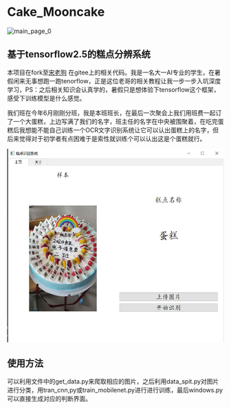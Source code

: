# Cake_Mooncake
![main_page_0](https://socialify.git.ci/Season111/Cake_Mooncake/image?forks=1&issues=1&language=1&owner=1&pattern=Floating%20Cogs&pulls=1&stargazers=1&theme=Light)
## 基于tensorflow2.5的糕点分辨系统
本项目在fork至[宋老狗](https://gitee.com/song-laogou/vegetables_tf2.3) 在gitee上的相关代码。我是一名大一AI专业的学生，在暑假闲来无事想跑一跑tenorflow，正是这位老哥的相关教程让我一步一步入坑深度学习，PS：之后相关知识会认真学的，暑假只是想体验下tensorflow这个框架，感受下训练模型是什么感觉。

我们班在今年6月刚刚分班，我是本班班长，在最后一次聚会上我们用班费一起订了一个大蛋糕，上边写满了我们的名字，班主任的名字在中央被围聚着，在吃完蛋糕后我想能不能自己训练一个OCR文字识别系统让它可以认出蛋糕上的名字，但后来觉得对于初学者有点困难于是索性就训练个可以认出这是个蛋糕就行。

<img src="https://github.com/Season111/Cake_Mooncake/blob/main/images/%E8%AF%86%E5%88%AB%E7%BB%93%E6%9E%9C.png" width="600" height="450" alt="识别结果"/><br/>

## 使用方法
可以利用文件中的get_data.py来爬取相应的图片，之后利用data_spit.py对图片进行分类，用tran_cnn,py或train_mobilenet.py进行进行训练，最后windows.py可以直接生成对应的判断界面。



